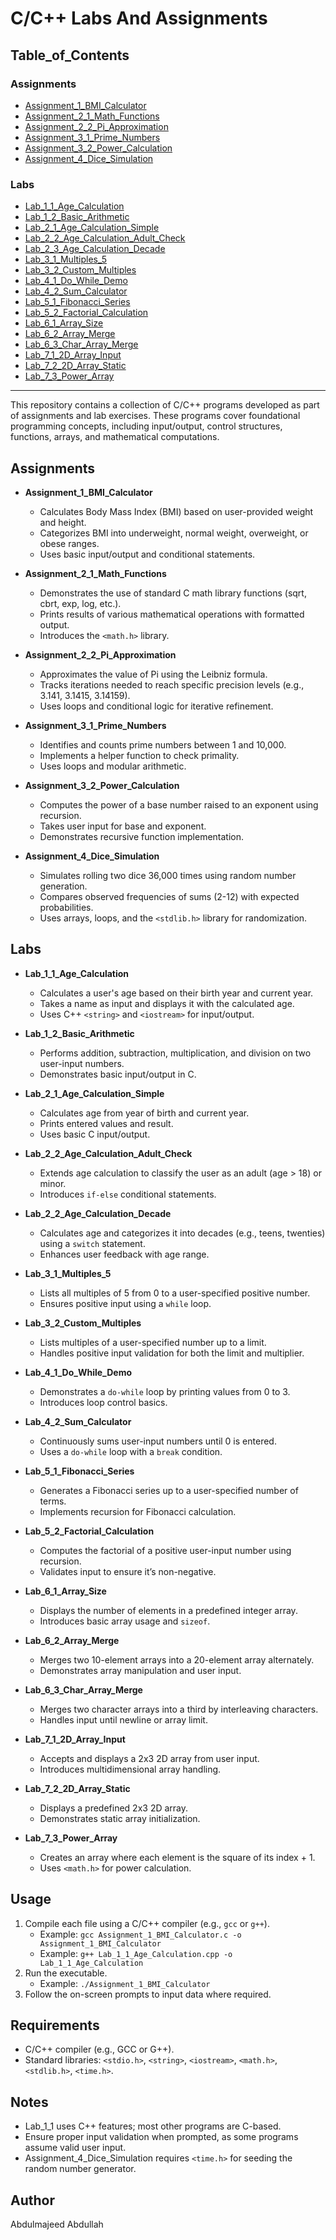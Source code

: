 # C/C++ Labs And Assignments

## Table_of_Contents

### Assignments
- [Assignment_1_BMI_Calculator](#C-CPP-Codes/Assignments/Assignment_1/bmi_calculator)
- [Assignment_2_1_Math_Functions](#Assignment_2/math_functions)
- [Assignment_2_2_Pi_Approximation](#Assignment_2/pi_approximation)
- [Assignment_3_1_Prime_Numbers](#Assignment_3/prime_numbers)
- [Assignment_3_2_Power_Calculation](#Assignment_3/power_calculation)
- [Assignment_4_Dice_Simulation](#Assignment_4/dice_roll_simulation)

### Labs
- [Lab_1_1_Age_Calculation](#Lab1/calculate_user_age)
- [Lab_1_2_Basic_Arithmetic](#Lab1/basic_arithmetic)
- [Lab_2_1_Age_Calculation_Simple](#Lab2/age_calculator)
- [Lab_2_2_Age_Calculation_Adult_Check](#Lab2/check_age_calculator)
- [Lab_2_3_Age_Calculation_Decade](#Lab2/calculator_age_group)
- [Lab_3_1_Multiples_5](#Lab3/multiples_number)
- [Lab_3_2_Custom_Multiples](#Lab3/calculating_multiples)
- [Lab_4_1_Do_While_Demo](#Lab4/use_do_while_loop)
- [Lab_4_2_Sum_Calculator](#Lab4/use_do_while_loop_v2)
- [Lab_5_1_Fibonacci_Series](#Lab5/fibonacci_series)
- [Lab_5_2_Factorial_Calculation](#Lab5/factorial_number)
- [Lab_6_1_Array_Size](#Lab6/number_elements_array)
- [Lab_6_2_Array_Merge](#Lab6/merge_two_arrays)
- [Lab_6_3_Char_Array_Merge](#Lab6/merge_two_char_arrays)
- [Lab_7_1_2D_Array_Input](#Lab7/2d_array_input)
- [Lab_7_2_2D_Array_Static](#Lab7/2d_array_predefined)
- [Lab_7_3_Power_Array](#Lab7/dynamic_array_squares)

---

This repository contains a collection of C/C++ programs developed as part of assignments and lab exercises. These programs cover foundational programming concepts, including input/output, control structures, functions, arrays, and mathematical computations.

## Assignments

- **Assignment_1_BMI_Calculator**
  - Calculates Body Mass Index (BMI) based on user-provided weight and height.
  - Categorizes BMI into underweight, normal weight, overweight, or obese ranges.
  - Uses basic input/output and conditional statements.

- **Assignment_2_1_Math_Functions**
  - Demonstrates the use of standard C math library functions (sqrt, cbrt, exp, log, etc.).
  - Prints results of various mathematical operations with formatted output.
  - Introduces the `<math.h>` library.

- **Assignment_2_2_Pi_Approximation**
  - Approximates the value of Pi using the Leibniz formula.
  - Tracks iterations needed to reach specific precision levels (e.g., 3.141, 3.1415, 3.14159).
  - Uses loops and conditional logic for iterative refinement.

- **Assignment_3_1_Prime_Numbers**
  - Identifies and counts prime numbers between 1 and 10,000.
  - Implements a helper function to check primality.
  - Uses loops and modular arithmetic.

- **Assignment_3_2_Power_Calculation**
  - Computes the power of a base number raised to an exponent using recursion.
  - Takes user input for base and exponent.
  - Demonstrates recursive function implementation.

- **Assignment_4_Dice_Simulation**
  - Simulates rolling two dice 36,000 times using random number generation.
  - Compares observed frequencies of sums (2-12) with expected probabilities.
  - Uses arrays, loops, and the `<stdlib.h>` library for randomization.

## Labs

- **Lab_1_1_Age_Calculation**
  - Calculates a user's age based on their birth year and current year.
  - Takes a name as input and displays it with the calculated age.
  - Uses C++ `<string>` and `<iostream>` for input/output.

- **Lab_1_2_Basic_Arithmetic**
  - Performs addition, subtraction, multiplication, and division on two user-input numbers.
  - Demonstrates basic input/output in C.

- **Lab_2_1_Age_Calculation_Simple**
  - Calculates age from year of birth and current year.
  - Prints entered values and result.
  - Uses basic C input/output.

- **Lab_2_2_Age_Calculation_Adult_Check**
  - Extends age calculation to classify the user as an adult (age > 18) or minor.
  - Introduces `if-else` conditional statements.

- **Lab_2_2_Age_Calculation_Decade**
  - Calculates age and categorizes it into decades (e.g., teens, twenties) using a `switch` statement.
  - Enhances user feedback with age range.

- **Lab_3_1_Multiples_5**
  - Lists all multiples of 5 from 0 to a user-specified positive number.
  - Ensures positive input using a `while` loop.

- **Lab_3_2_Custom_Multiples**
  - Lists multiples of a user-specified number up to a limit.
  - Handles positive input validation for both the limit and multiplier.

- **Lab_4_1_Do_While_Demo**
  - Demonstrates a `do-while` loop by printing values from 0 to 3.
  - Introduces loop control basics.

- **Lab_4_2_Sum_Calculator**
  - Continuously sums user-input numbers until 0 is entered.
  - Uses a `do-while` loop with a `break` condition.

- **Lab_5_1_Fibonacci_Series**
  - Generates a Fibonacci series up to a user-specified number of terms.
  - Implements recursion for Fibonacci calculation.

- **Lab_5_2_Factorial_Calculation**
  - Computes the factorial of a positive user-input number using recursion.
  - Validates input to ensure it’s non-negative.

- **Lab_6_1_Array_Size**
  - Displays the number of elements in a predefined integer array.
  - Introduces basic array usage and `sizeof`.

- **Lab_6_2_Array_Merge**
  - Merges two 10-element arrays into a 20-element array alternately.
  - Demonstrates array manipulation and user input.

- **Lab_6_3_Char_Array_Merge**
  - Merges two character arrays into a third by interleaving characters.
  - Handles input until newline or array limit.

- **Lab_7_1_2D_Array_Input**
  - Accepts and displays a 2x3 2D array from user input.
  - Introduces multidimensional array handling.

- **Lab_7_2_2D_Array_Static**
  - Displays a predefined 2x3 2D array.
  - Demonstrates static array initialization.

- **Lab_7_3_Power_Array**
  - Creates an array where each element is the square of its index + 1.
  - Uses `<math.h>` for power calculation.

## Usage

1. Compile each file using a C/C++ compiler (e.g., `gcc` or `g++`).
   - Example: `gcc Assignment_1_BMI_Calculator.c -o Assignment_1_BMI_Calculator`
   - Example: `g++ Lab_1_1_Age_Calculation.cpp -o Lab_1_1_Age_Calculation`
2. Run the executable.
   - Example: `./Assignment_1_BMI_Calculator`
3. Follow the on-screen prompts to input data where required.

## Requirements

- C/C++ compiler (e.g., GCC or G++).
- Standard libraries: `<stdio.h>`, `<string>`, `<iostream>`, `<math.h>`, `<stdlib.h>`, `<time.h>`.

## Notes

- Lab_1_1 uses C++ features; most other programs are C-based.
- Ensure proper input validation when prompted, as some programs assume valid user input.
- Assignment_4_Dice_Simulation requires `<time.h>` for seeding the random number generator.

## Author
Abdulmajeed Abdullah
